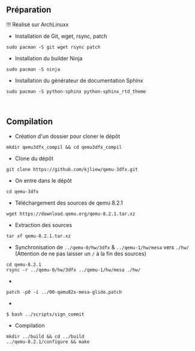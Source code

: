 ## Préparation
!!! Réalisé sur ArchLinuxx

- Installation de Git, wget, rsync, patch
```
sudo pacman -S git wget rsync patch
```
- Installation du builder Ninja
```
sudo pacman -S ninja
```
- Installation du générateur de documentation Sphinx
```
sudo pacman -S python-sphinx python-sphinx_rtd_theme
```


<br>

## Compilation
- Création d'un dossier pour cloner le dépôt
```
mkdir qemu3dfx_compil && cd qemu3dfx_compil
```
- Clone du dépôt
```
git clone https://github.com/kjliew/qemu-3dfx.git
```
- On entre dans le dépôt
```
cd qemu-3dfx
```
- Téléchargement des sources de qemu 8.2.1
```
wget https://download.qemu.org/qemu-8.2.1.tar.xz
```
- Extraction des sources
```
tar xf qemu-8.2.1.tar.xz
```
- Synchronisation de `../qemu-0/hw/3dfx` & `../qemu-1/hw/mesa` vers `./hw/` (Attention de ne pas laisser un `/` à la fin des sources)
```
cd qemu-8.2.1
rsync -r ../qemu-0/hw/3dfx ../qemu-1/hw/mesa ./hw/
```
-
```
patch -p0 -i ../00-qemu82x-mesa-glide.patch
```
-
```
$ bash ../scripts/sign_commit
```
- Compilation
```
mkdir ../build && cd ../build
../qemu-8.2.1/configure && make
```
